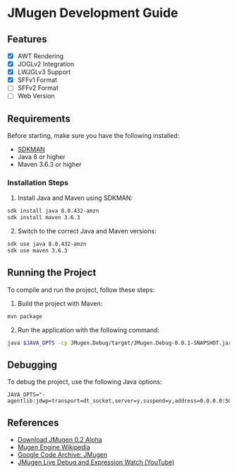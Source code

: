 
# JMugen Development Guide

## Features
- [x] AWT Rendering
- [x] JOGLv2 Integration
- [x] LWJGLv3 Support
- [x] SFFv1 Format
- [ ] SFFv2 Format
- [ ] Web Version

## Requirements

Before starting, make sure you have the following installed:

- [SDKMAN](https://sdkman.io/install)
- Java 8 or higher
- Maven 3.6.3 or higher

### Installation Steps

1. Install Java and Maven using SDKMAN:

```sh
sdk install java 8.0.432-amzn
sdk install maven 3.6.3
```

2. Switch to the correct Java and Maven versions:

```sh
sdk use java 8.0.432-amzn
sdk use maven 3.6.3
```

## Running the Project

To compile and run the project, follow these steps:

1. Build the project with Maven:

```sh
mvn package
```

2. Run the application with the following command:

```sh
java $JAVA_OPTS -cp JMugen.Debug/target/JMugen.Debug-0.0.1-SNAPSHOT.jar org.lee.mugen.test.TestGameFight
```

## Debugging

To debug the project, use the following Java options:

```properties
JAVA_OPTS="-agentlib:jdwp=transport=dt_socket,server=y,suspend=y,address=0.0.0.0:5005"
```

## References

- [Download JMugen 0.2 Alpha](https://sourceforge.net/projects/mugen-net/files/)
- [Mugen Engine Wikipedia](https://en.wikipedia.org/wiki/Mugen_(game_engine))
- [Google Code Archive: JMugen](https://code.google.com/archive/p/jmugen/)
- [JMugen Live Debug and Expression Watch (YouTube)](https://www.youtube.com/watch?v=6uVFrC91OU8)
